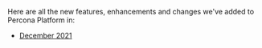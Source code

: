 Here are all the new features, enhancements and changes we've added to Percona Platform in:

- [December 2021](December2021.md)
